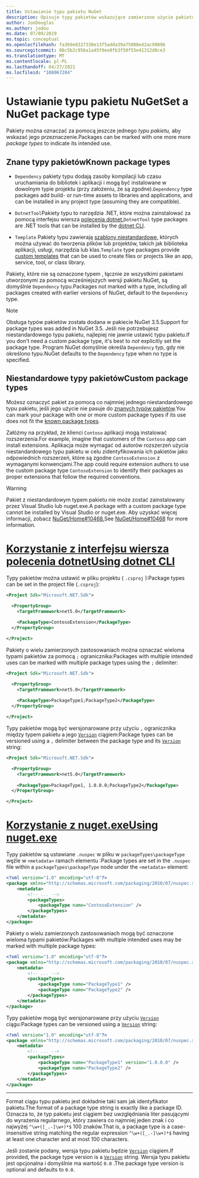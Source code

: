 ```yaml
---
title: Ustawianie typu pakietu NuGet
description: Opisuje typy pakietów wskazujące zamierzone użycie pakietu.
author: JonDouglas
ms.author: jodou
ms.date: 07/09/2019
ms.topic: conceptual
ms.openlocfilehash: fa369e8327330e13f5adda39a75008e42ac99896
ms.sourcegitcommit: 08c5b2c956a1a45f0ea9fb3f50f55e41312d8ce3
ms.translationtype: MT
ms.contentlocale: pl-PL
ms.lasthandoff: 04/27/2021
ms.locfileid: "108067284"
---
```

# <a name="set-a-nuget-package-type"></a><span data-ttu-id="ef5c2-103">Ustawianie typu pakietu NuGet</span><span class="sxs-lookup"><span data-stu-id="ef5c2-103">Set a NuGet package type</span></span>

<span data-ttu-id="ef5c2-104">Pakiety można oznaczać za pomocą jeszcze jednego *typu pakietu,* aby wskazać jego przeznaczenie.</span><span class="sxs-lookup"><span data-stu-id="ef5c2-104">Packages can be marked with one more more *package types* to indicate its intended use.</span></span>

## <a name="known-package-types"></a><span data-ttu-id="ef5c2-105">Znane typy pakietów</span><span class="sxs-lookup"><span data-stu-id="ef5c2-105">Known package types</span></span>

- <span data-ttu-id="ef5c2-106">`Dependency` pakiety typu dodają zasoby kompilacji lub czasu uruchamiania do bibliotek i aplikacji i mogą być instalowane w dowolnym typie projektu (przy założeniu, że są zgodne).</span><span class="sxs-lookup"><span data-stu-id="ef5c2-106">`Dependency` type packages add build- or run-time assets to libraries and applications, and can be installed in any project type (assuming they are compatible).</span></span>

- <span data-ttu-id="ef5c2-107">`DotnetTool`Pakiety typu to narzędzia .NET, które można zainstalować za pomocą interfejsu wiersza [polecenia dotnet.](/dotnet/articles/core/tools/index)</span><span class="sxs-lookup"><span data-stu-id="ef5c2-107">`DotnetTool` type packages are .NET tools that can be installed by the [dotnet CLI](/dotnet/articles/core/tools/index).</span></span>

- <span data-ttu-id="ef5c2-108">`Template` Pakiety typu zawierają [szablony niestandardowe,](/dotnet/core/tools/custom-templates) których można używać do tworzenia plików lub projektów, takich jak biblioteka aplikacji, usługi, narzędzia lub klas.</span><span class="sxs-lookup"><span data-stu-id="ef5c2-108">`Template` type packages provide [custom templates](/dotnet/core/tools/custom-templates) that can be used to create files or projects like an app, service, tool, or class library.</span></span>

<span data-ttu-id="ef5c2-109">Pakiety, które nie są oznaczone typem , łącznie ze wszystkimi pakietami utworzonymi za pomocą wcześniejszych wersji pakietu NuGet, są domyślnie `Dependency` typu.</span><span class="sxs-lookup"><span data-stu-id="ef5c2-109">Packages not marked with a type, including all packages created with earlier versions of NuGet, default to the `Dependency` type.</span></span>

> [!NOTE]
> <span data-ttu-id="ef5c2-110">Obsługa typów pakietów została dodana w pakiecie NuGet 3.5.</span><span class="sxs-lookup"><span data-stu-id="ef5c2-110">Support for package types was added in NuGet 3.5.</span></span>
> <span data-ttu-id="ef5c2-111">Jeśli nie potrzebujesz niestandardowego typu pakietu, najlepiej  nie jawnie ustawić typu pakietu.</span><span class="sxs-lookup"><span data-stu-id="ef5c2-111">If you don't need a custom package type, it's best to *not* explicitly set the package type.</span></span>
> <span data-ttu-id="ef5c2-112">Program NuGet domyślnie określa `Dependency` typ, gdy nie określono typu.</span><span class="sxs-lookup"><span data-stu-id="ef5c2-112">NuGet defaults to the `Dependency` type when no type is specified.</span></span>

## <a name="custom-package-types"></a><span data-ttu-id="ef5c2-113">Niestandardowe typy pakietów</span><span class="sxs-lookup"><span data-stu-id="ef5c2-113">Custom package types</span></span>

<span data-ttu-id="ef5c2-114">Możesz oznaczyć pakiet za pomocą co najmniej jednego niestandardowego typu pakietu, jeśli jego użycie nie pasuje do [znanych typów pakietów](#known-package-types).</span><span class="sxs-lookup"><span data-stu-id="ef5c2-114">You can mark your package with one or more custom package types if its use does not fit the [known package types](#known-package-types).</span></span>

<span data-ttu-id="ef5c2-115">Załóżmy na przykład, że klienci `Contoso` aplikacji mogą instalować rozszerzenia.</span><span class="sxs-lookup"><span data-stu-id="ef5c2-115">For example, imagine that customers of the `Contoso` app can install extensions.</span></span> <span data-ttu-id="ef5c2-116">Aplikacja może wymagać od autorów rozszerzeń użycia niestandardowego typu pakietu w celu zidentyfikowania ich pakietów jako odpowiednich rozszerzeń, które są zgodne `ContosoExtension` z wymaganymi konwencjami.</span><span class="sxs-lookup"><span data-stu-id="ef5c2-116">The app could require extension authors to use the custom package type `ContosoExtension` to identify their packages as proper extensions that follow the required conventions.</span></span>

> [!WARNING]
> <span data-ttu-id="ef5c2-117">Pakiet z niestandardowym typem pakietu nie może zostać zainstalowany przez Visual Studio lub nuget.exe.</span><span class="sxs-lookup"><span data-stu-id="ef5c2-117">A package with a custom package type cannot be installed by Visual Studio or nuget.exe.</span></span> <span data-ttu-id="ef5c2-118">Aby uzyskać więcej informacji, zobacz [NuGet/Home#10468.](https://github.com/NuGet/Home/issues/10468)</span><span class="sxs-lookup"><span data-stu-id="ef5c2-118">See [NuGet/Home#10468](https://github.com/NuGet/Home/issues/10468) for more information.</span></span>

# <a name="using-dotnet-cli"></a>[<span data-ttu-id="ef5c2-119">Korzystanie z interfejsu wiersza polecenia dotnet</span><span class="sxs-lookup"><span data-stu-id="ef5c2-119">Using dotnet CLI</span></span>](#tab/dotnet)

<span data-ttu-id="ef5c2-120">Typy pakietów można ustawić w pliku projektu ( `.csproj` ):</span><span class="sxs-lookup"><span data-stu-id="ef5c2-120">Package types can be set in the project file (`.csproj`):</span></span>

```xml
<Project Sdk="Microsoft.NET.Sdk">

  <PropertyGroup>
    <TargetFramework>net5.0</TargetFramework>
    
    <PackageType>ContosoExtension</PackageType>
  </PropertyGroup>

</Project>
```

<span data-ttu-id="ef5c2-121">Pakiety o wielu zamierzonych zastosowaniach można oznaczać wieloma typami pakietów za pomocą `;` ogranicznika:</span><span class="sxs-lookup"><span data-stu-id="ef5c2-121">Packages with multiple intended uses can be marked with multiple package types using the `;` delimiter:</span></span>

```xml
<Project Sdk="Microsoft.NET.Sdk">

  <PropertyGroup>
    <TargetFramework>net5.0</TargetFramework>
    
    <PackageType>PackageType1;PackageType2</PackageType>
  </PropertyGroup>

</Project>
```

<span data-ttu-id="ef5c2-122">Typy pakietów mogą być wersjonarowane przy użyciu `,` ogranicznika między typem pakietu a jego [`Version`](/dotnet/api/system.version) ciągiem:</span><span class="sxs-lookup"><span data-stu-id="ef5c2-122">Package types can be versioned using a `,` delimiter between the package type and its [`Version`](/dotnet/api/system.version) string:</span></span>

```xml
<Project Sdk="Microsoft.NET.Sdk">

  <PropertyGroup>
    <TargetFramework>net5.0</TargetFramework>
    
    <PackageType>PackageType1, 1.0.0.0;PackageType2</PackageType>
  </PropertyGroup>

</Project>
```

# <a name="using-nugetexe"></a>[<span data-ttu-id="ef5c2-123">Korzystanie z nuget.exe</span><span class="sxs-lookup"><span data-stu-id="ef5c2-123">Using nuget.exe</span></span>](#tab/nugetexe)

<span data-ttu-id="ef5c2-124">Typy pakietów są ustawiane `.nuspec` w pliku w `packageTypes\packageType` węźle w `<metadata>` ramach elementu :</span><span class="sxs-lookup"><span data-stu-id="ef5c2-124">Package types are set in the `.nuspec` file within a `packageTypes\packageType` node under the `<metadata>` element:</span></span>

```xml
<?xml version="1.0" encoding="utf-8"?>
<package xmlns="http://schemas.microsoft.com/packaging/2010/07/nuspec.xsd">
    <metadata>
        <!-- ... -->
        <packageTypes>
            <packageType name="ContosoExtension" />
        </packageTypes>
    </metadata>
</package>
```

<span data-ttu-id="ef5c2-125">Pakiety o wielu zamierzonych zastosowaniach mogą być oznaczone wieloma typami pakietów:</span><span class="sxs-lookup"><span data-stu-id="ef5c2-125">Packages with multiple intended uses may be marked with multiple package types:</span></span>

```xml
<?xml version="1.0" encoding="utf-8"?>
<package xmlns="http://schemas.microsoft.com/packaging/2010/07/nuspec.xsd">
    <metadata>
        <!-- ... -->
        <packageTypes>
            <packageType name="PackageType1" />
            <packageType name="PackageType2" />
        </packageTypes>
    </metadata>
</package>
```

<span data-ttu-id="ef5c2-126">Typy pakietów mogą być wersjonarowane przy użyciu [`Version`](/dotnet/api/system.version) ciągu:</span><span class="sxs-lookup"><span data-stu-id="ef5c2-126">Package types can be versioned using a [`Version`](/dotnet/api/system.version) string:</span></span>

```xml
<?xml version="1.0" encoding="utf-8"?>
<package xmlns="http://schemas.microsoft.com/packaging/2010/07/nuspec.xsd">
    <metadata>
        <!-- ... -->
        <packageTypes>
            <packageType name="PackageType1" version="1.0.0.0" />
            <packageType name="PackageType2" />
        </packageTypes>
    </metadata>
</package>
```

---

<span data-ttu-id="ef5c2-127">Format ciągu typu pakietu jest dokładnie taki sam jak identyfikator pakietu.</span><span class="sxs-lookup"><span data-stu-id="ef5c2-127">The format of a package type string is exactly like a package ID.</span></span> <span data-ttu-id="ef5c2-128">Oznacza to, że typ pakietu jest ciągiem bez uwzględniania liter pasującymi do wyrażenia regularnego, który zawiera co najmniej jeden znak i co najwyżej `^\w+([_.-]\w+)*$` 100 znaków.</span><span class="sxs-lookup"><span data-stu-id="ef5c2-128">That is, a package type is a case-insensitive string matching the regular expression `^\w+([_.-]\w+)*$` having at least one character and at most 100 characters.</span></span>

<span data-ttu-id="ef5c2-129">Jeśli zostanie podany, wersja typu pakietu będzie [`Version`](/dotnet/api/system.version) ciągiem.</span><span class="sxs-lookup"><span data-stu-id="ef5c2-129">If provided, the package type version is a [`Version`](/dotnet/api/system.version) string.</span></span> <span data-ttu-id="ef5c2-130">Wersja typu pakietu jest opcjonalna i domyślnie ma wartość `0.0` .</span><span class="sxs-lookup"><span data-stu-id="ef5c2-130">The package type version is optional and defaults to `0.0`.</span></span>
